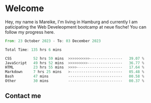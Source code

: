 # Welcome

Hey, my name is Mareike, I'm living in Hamburg and currently I am paticipating the Web Develeopment bootcamp at neue fische!
You can follow my progress here.

<!--START_SECTION:waka-->

```rust
From: 23 October 2023 - To: 03 December 2023

Total Time: 135 hrs 6 mins

CSS          52 hrs 59 mins  >>>>>>>>>>---------------   39.07 %
JavaScript   49 hrs 52 mins  >>>>>>>>>----------------   36.77 %
HTML         23 hrs 55 mins  >>>>---------------------   17.64 %
Markdown     7 hrs 25 mins   >------------------------   05.48 %
Bash         47 mins         -------------------------   00.58 %
Other        30 mins         -------------------------   00.37 %
```

<!--END_SECTION:waka-->

## Contact me



